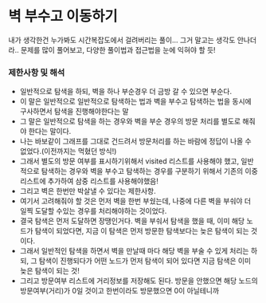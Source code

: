 # 벽 부수고 이동하기

내가 생각한건 누가봐도 시간복잡도에서 걸려버리는 풀이...
그거 말고는 생각도 안나더라..
문제를 많이 풀어보고, 다양한 풀이법과 접근법을 눈에 익혀야 할 듯!


### 제한사항 및 해석


* 일반적으로 탐색을 하되, 벽을 하나 부순경우 더 금방 갈 수 있으면 부순다.
* 이 말은 일반적으로 일반적으로 탐색하는 법과 벽을 부수고 탐색하는 법을 동시에 구사하면서 탐색을 진행해야한다는 말
* 그 말은 일반적으로 탐색을 하는 경우와 벽을 부순 경우의 방문 처리를 별도로 해줘야 한다는 말이다.
* 나는 바보같이 그래프를 그대로 건드려서 방문처리를 하는 바람에 정답이 나올 수 없었다.(이전까지는 먹혔던 방식!)
* 그래서 별도의 방문 여부를 표시하기위해서 visited 리스트를 사용해야 했고, 일반적으로 탐색하는 경우와 벽을 부수고 탐색하는 경우를 구분하기 위해서 기존의 이중 리스트에 추가하여 삼중 리스트를 사용해야했음!
* 그리고 벽은 한번만 박살낼 수 있다는 제한사항.
* 여기서 고려해줘야 할 것은 먼저 벽을 한번 부쉈는데, 나중에 다른 벽을 부숴야 더 일찍 도달할 수있는 경우를 처리해야하는 것이었다.
* 결국 탐색은 먼저 도달하면 장땡인거다. 벽을 부숴서 탐색을 했을 때, 이미 해당 노드가 탐색이 되었다면, 지금 이 탐색은 먼저 방문한 탐색보다는 늦은 탐색이 되는 것이다.
* 그래서 일반적인 탐색을 하면서 벽을 만날때 마다 해당 벽을 부술 수 있게 처리는 하되, 그 탐색이 진행되다가 어떤 노드가 먼저 탐색이 되어 있다면 지금 탐색은 이미 늦은 탐색이 되는 것!
* 그리고 방문여부 리스트에 거리정보를 저장해도 된다. 방문을 안했으면 해당 노드의 방문여부(거리)가 0일 것이고 한번이라도 방문했으면 0이 아닐테니까
